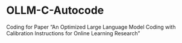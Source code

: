 # OLLM-C-Autocode
Coding for Paper “An Optimized Large Language Model Coding with Calibration Instructions for Online Learning Research”
